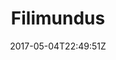 ---
title: "Filimundus"
site_link: "http://filimundus.se/"
description: "Dedicated to make fun and challenging apps for kids of all ages!"
location: "Stockholm"
active: true
active_from: "2010-01-01"
active_to: ""
tags: []
date: "2017-05-04T22:49:51Z"
---